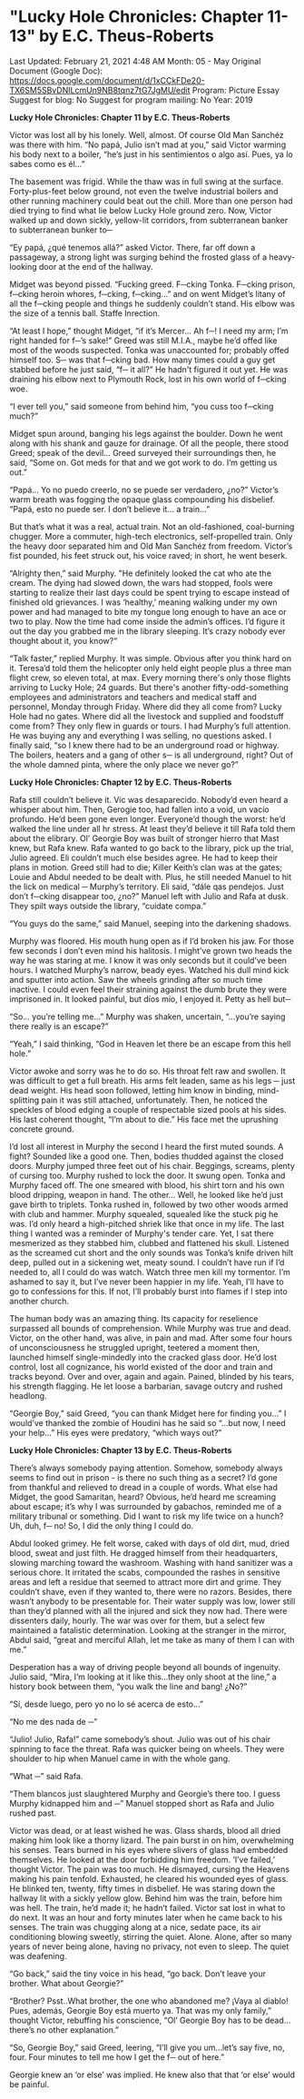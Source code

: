 # "Lucky Hole Chronicles: Chapter 11-13" by E.C. Theus-Roberts

Last Updated: February 21, 2021 4:48 AM
Month: 05 - May
Original Document (Google Doc): https://docs.google.com/document/d/1xCCkFDe20-TX6SM5SBvDNILcmUn9NB8tqnz7tG7JgMU/edit
Program: Picture Essay
Suggest for blog: No
Suggest for program mailing: No
Year: 2019

**Lucky Hole Chronicles: Chapter 11 by E.C. Theus-Roberts**

Victor was lost all by his lonely. Well, almost. Of course Old Man Sanchéz was there with him. “No papá, Julio isn’t mad at you,” said Victor warming his body next to a boiler, “he’s just in his sentimientos o algo así. Pues, ya lo sabes como es él…” 

The basement was frigid. While the thaw was in full swing at the surface. Forty-plus-feet below ground, not even the twelve industrial boilers and other running machinery could beat out the chill. More than one person had died trying to find what lie below Lucky Hole ground zero. Now, Victor walked up and down sickly, yellow-lit corridors, from subterranean banker to subterranean bunker to─

“Ey papá, ¿qué tenemos allá?” asked Victor. There, far off down a passageway, a strong light was surging behind the frosted glass of a heavy-looking door at the end of the hallway.

Midget was beyond pissed. “Fucking greed. F─cking Tonka. F─cking prison, f─cking heroin whores, f─cking, f─cking…” and on went Midget’s litany of all the f─cking people and things he suddenly couldn’t stand. His elbow was the size of a tennis ball. Staffe Inrection. 

“At least I hope,” thought Midget, “if it’s Mercer… Ah f─! I need my arm; I’m right handed for f─’s sake!” Greed was still M.I.A., maybe he’d offed like most of the woods suspected. Tonka was unaccounted for; probably offed himself too. S─ was that f─cking bad. How many times could a guy get stabbed before he just said, “f─ it all?” He hadn't figured it out yet. He was draining his elbow next to Plymouth Rock, lost in his own world of f─cking woe.

“I ever tell you,” said someone from behind him, “you cuss too f─cking much?”

Midget spun around, banging his legs against the boulder. Down he went along with his shank and gauze for drainage. Of all the people, there stood Greed; speak of the devil… Greed surveyed their surroundings then, he said, “Some on. Got meds for that and we got work to do. I’m getting us out.”

“Papá… Yo no puedo creerlo, no se puede ser verdadero, ¿no?” Victor’s warm breath was fogging the opaque glass compounding his disbelief. “Papá, esto no puede ser. I don’t believe it… a train…”

But that’s what it was a real, actual train. Not an old-fashioned, coal-burning chugger. More a commuter, high-tech electronics, self-propelled train. Only the heavy door separated him and Old Man Sanchéz from freedom. Victor’s fist pounded, his feet struck out, his voice raved; in short, he went beserk.

“Alrighty then,” said Murphy. "He definitely looked the cat who ate the cream. The dying had slowed down, the wars had stopped, fools were starting to realize their last days could be spent trying to escape instead of finished old grievances. I was ‘healthy,’ meaning walking under my own power and had managed to bite my tongue long enough to have an ace or two to play. Now the time had come inside the admin’s offices. I’d figure it out the day you grabbed me in the library sleeping. It’s crazy nobody ever thought about it, you know?“

“Talk faster,” replied Murphy. It was simple. Obvious after you think hard on it. Teresa’d told them the helicopter only held eight people plus a three man flight crew, so eleven total, at max. Every morning there's only those flights arriving to Lucky Hole; 24 guards. But there's another fifty-odd-something employees and administrators and teachers and medical staff and personnel, Monday through Friday. Where did they all come from? Lucky Hole had no gates. Where did all the livestock and supplied and foodstuff come from? They only flew in guards or tours. I had Murphy’s full attention. He was buying any and everything I was selling, no questions asked. I finally said, “so I knew there had to be an underground road or highway. The boilers, heaters and a gang of other s─ is all underground, right? Out of the whole damned pinta, where the only place we never go?”

**Lucky Hole Chronicles: Chapter 12 by E.C. Theus-Roberts**

Rafa still couldn’t believe it. Vic was desaparecido. Nobody’d even heard a whisper about him. Then, Gerogie too, had fallen into a void, un vacío profundo. He’d been gone even longer. Everyone’d though the worst: he’d walked the line under all hr stress. At least they’d believe it till Rafa told them about the elibrary. Ol’ Georgie Boy was built of stronger hierro that Mast knew, but Rafa knew. Rafa wanted to go back to the library, pick up the trial, Julio agreed. Eli couldn’t much else besides agree. He had to keep their plans in motion. Greed still had to die; Killer Keith’s clan was at the gates; Louie and Abdul needed to be dealt with. Plus, he still needed Manuel to hit the lick on medical ─ Murphy’s territory. Eli said, “dále qas pendejos. Just don’t f─cking disappear too, ¿no?” Manuel left with Julio and Rafa at dusk. They spilt ways outside the library, “cuidate compa.”

“You guys do the same,” said Manuel, seeping into the darkening shadows.

Murphy was floored. His mouth hung open as if I’d broken his jaw. For those few seconds I don’t even mind his halitosis. I might’ve grown two heads the way he was staring at me. I know it was only seconds but it could’ve been hours. I watched Murphy’s narrow, beady eyes. Watched his dull mind kick and sputter into action. Saw the wheels grinding after so much time inactive. I could even feel their straining against the dumb brute they were imprisoned in. It looked painful, but díos mío, I enjoyed it. Petty as hell but─

“So… you’re telling me…” Murphy was shaken, uncertain, “...you’re saying there really is an escape?”

“Yeah,” I said thinking, “God in Heaven let there be an escape from this hell hole.”

Victor awoke and sorry was he to do so. His throat felt raw and swollen. It was difficult to get a full breath. His arms felt leaden, same as his legs ─ just dead weight. His head soon followed, letting him know in binding, mind-splitting pain it was still attached, unfortunately. Then, he noticed the speckles of blood edging a couple of respectable sized pools at his sides. His last coherent thought, “I’m about to die.” His face met the uprushing concrete ground.

I’d lost all interest in Murphy the second I heard the first muted sounds. A fight? Sounded like a good one. Then, bodies thudded against the closed doors. Murphy jumped three feet out of his chair. Beggings, screams, plenty of cursing too. Murphy rushed to lock the door. It swung open. Tonka and Murphy faced off. The one smeared with blood, his shirt torn and his own blood dripping, weapon in hand. The other… Well, he looked like he’d just gave birth to triplets. Tonka rushed in, followed by two other woods armed with club and hammer. Murphy squealed, squealed like the stuck pig he was. I’d only heard a high-pitched shriek like that once in my life. The last thing I wanted was a reminder of Murphy's tender care. Yet, I sat there mesmerized as they stabbed him, clubbed and flattened his skull. Listened as the screamed cut short and the only sounds was Tonka’s knife driven hilt deep, pulled out in a sickening wet, meaty sound. I couldn’t have run if I’d needed to, all I could do was watch. Watch three men kill my tormentor. I’m ashamed to say it, but I’ve never been happier in my life. Yeah, I’ll have to go to confessions for this. If not, I’ll probably burst into flames if I step into another church.

The human body was an amazing thing. Its capacity for reselience surpassed all bounds of comprehension. While Murphy was true and dead. Victor, on the other hand, was alive, in pain and mad. After some four hours of unconsciousness he struggled upright, teetered a moment then, launched himself single-mindedly into the cracked glass door. He’d lost control, lost all cognizance, his world existed of the door and train and tracks beyond. Over and over, again and again. Pained, blinded by his tears, his strength flagging. He let loose a barbarian, savage outcry and rushed headlong.

“Georgie Boy,” said Greed, “you can thank Midget here for finding you…” I would’ve thanked the zombie of Houdini has he said so “...but now, I need your help…” His eyes were predatory, “which ways out?”

**Lucky Hole Chronicles: Chapter 13 by E.C. Theus-Roberts**

There’s always somebody paying attention. Somehow, somebody always seems to find out in prison - is there no such thing as a secret? I’d gone from thankful and relieved to dread in a couple of words. What else had Midget, the good Samaritan, heard? Obvious, he’d heard me screaming about escape; it’s why I was surrounded by gabachos, reminded me of a military tribunal or something. Did I want to risk my life twice on a hunch? Uh, duh, f─ no! So, I did the only thing I could do.

Abdul looked grimey. He felt worse, caked with days of old dirt, mud, dried blood, sweat and just filth. He dragged himself from their headquarters, slowing marching toward the washroom. Washing with hand sanitizer was a serious chore. It irritated the scabs, compounded the rashes in sensitive areas and left a residue that seemed to attract more dirt and grime. They couldn’t shave, even if they wanted to, there were no razors. Besides, there wasn’t anybody to be presentable for. Their water supply was low, lower still than they’d planned with all the injured and sick they now had. There were dissenters daily, hourly. The war was over for them, but a select few maintained a fatalistic determination. Looking at the stranger in the mirror, Abdul said, “great and merciful Allah, let me take as many of them I can with me.”

Desperation has a way of driving people beyond all bounds of ingenuity. Julio said, “Mira, I’m looking at it like this...they only shoot at the line,” a history book between them, “you walk the line and bang! ¿No?”

“Sí, desde luego, pero yo no lo sé acerca de esto…”

“No me des nada de ─”

“Julio! Julio, Rafa!” came somebody’s shout. Julio was out of his chair spinning to face the threat. Rafa was quicker being on wheels. They were shoulder to hip when Manuel came in with the whole gang.

“What ─” said Rafa.

“Them blancos just slaughtered Murphy and Georgie’s there too. I guess Murphy kidnapped him and ─” Manuel stopped short as Rafa and Julio rushed past.

Victor was dead, or at least wished he was. Glass shards, blood all dried making him look like a thorny lizard. The pain burst in on him, overwhelming his senses. Tears burned in his eyes where slivers of glass had embedded themselves. He looked at the door forbidding him freedom. ‘I’ve failed,’ thought Victor. The pain was too much. He dismayed, cursing the Heavens making his pain tenfold. Exhausted, he cleared his wounded eyes of glass. He blinked ten, twenty, fifty times in disbelief. He was staring down the hallway lit with a sickly yellow glow. Behind him was the train, before him was hell. The train, he’d made it; he hadn’t failed. Victor sat lost in what to do next. It was an hour and forty minutes later when he came back to his senses. The train was chugging along at a nice, sedate pace, its air conditioning blowing sweetly, stirring the quiet. Alone. Alone, after so many years of never being alone, having no privacy, not even to sleep. The quiet was deafening.

“Go back,” said the tiny voice in his head, “go back. Don’t leave your brother. What about Georgie?”

“Brother? Psst..What brother, the one who abandoned me? ¡Vaya al diablo! Pues, además, Georgie Boy está muerto ya. That was my only family,” thought Victor, rebuffing his conscience, “Ol’ Georgie Boy has to be dead…there’s no other explanation.”

“So, Georgie Boy,” said Greed, leering, “I’ll give you um...let’s say five, no, four. Four minutes to tell me how I get the f─ out of here.”

Georgie knew an ‘or else’ was implied. He knew also that that ‘or else’ would be painful.